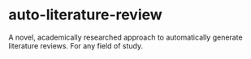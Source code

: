 # auto-literature-review
A novel, academically researched approach to automatically generate literature reviews. For any field of study.

